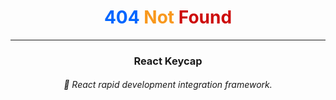 <h1 align="center" class="notFound"> 
    <span style="color: #0066FF">404</span> 
    <span style="color: #F8981D">Not</span> 
    <span style="color: #cd0a0a">Found</span>
</h1>

---

<h3 align="center">
    React Keycap
</h3>

<h6 align="center">
    🧙 React rapid development integration framework.
</h6>
